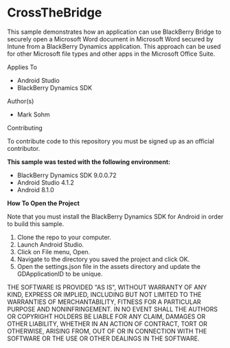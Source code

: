 CrossTheBridge
==============

This sample demonstrates how an application can use BlackBerry Bridge to securely open a Microsoft Word document in Microsoft Word secured by Intune from a BlackBerry Dynamics application.  This approach can be used for other Microsoft file types and other apps in the Microsoft Office Suite.

Applies To
- Android Studio
- BlackBerry Dynamics SDK

Author(s)
- Mark Sohm

Contributing

To contribute code to this repository you must be signed up as an official contributor.

**This sample was tested with the following environment:**
- BlackBerry Dynamics SDK 9.0.0.72
- Android Studio 4.1.2
- Android 8.1.0


**How To Open the Project**


Note that you must install the BlackBerry Dynamics SDK for Android in order to build this sample.

1. Clone the repo to your computer.
2. Launch Android Studio.
3. Click on File menu, Open.
4. Navigate to the directory you saved the project and click OK.
5. Open the settings.json file in the assets directory and update the GDApplicationID to be unique.


THE SOFTWARE IS PROVIDED "AS IS", WITHOUT WARRANTY OF ANY KIND, EXPRESS OR IMPLIED, INCLUDING BUT NOT LIMITED TO THE WARRANTIES OF MERCHANTABILITY, FITNESS FOR A PARTICULAR PURPOSE AND NONINFRINGEMENT. IN NO EVENT SHALL THE AUTHORS OR COPYRIGHT HOLDERS BE LIABLE FOR ANY CLAIM, DAMAGES OR OTHER LIABILITY, WHETHER IN AN ACTION OF CONTRACT, TORT OR OTHERWISE, ARISING FROM, OUT OF OR IN CONNECTION WITH THE SOFTWARE OR THE USE OR OTHER DEALINGS IN THE SOFTWARE.